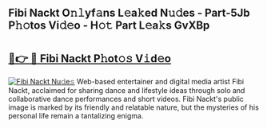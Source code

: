## Fibi Nackt O𝚗𝚕yf𝚊ns L𝚎a𝚔ed N𝚞𝚍es - Part-5Jb P𝚑𝚘tos Vi𝚍𝚎o - H𝚘𝚝 Part L𝚎a𝚔s GvXBp

# <h2><a href="http://kf2tsf.oniu.top/?m=Fibi+Nackt">🔗👉 🔴 Fibi Nackt P𝚑ot𝚘𝚜 V𝚒d𝚎o</a></h2>

[![Fibi Nackt Nu𝚍e𝚜](https://i.imgur.com/0qMVB7G.gif)](http://kf2tsf.oniu.top/?m=Fibi+Nackt)
Web-based entertainer and digital media artist Fibi Nackt, acclaimed for sharing dance and lifestyle ideas through solo and collaborative dance performances and short videos. Fibi Nackt's public image is marked by its friendly and relatable nature, but the mysteries of his personal life remain a tantalizing enigma.  
